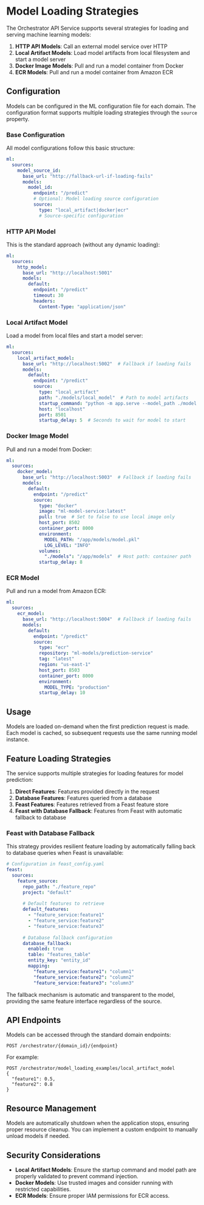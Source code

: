 # Model Loading Strategies

The Orchestrator API Service supports several strategies for loading and serving machine learning models:

1. **HTTP API Models**: Call an external model service over HTTP
2. **Local Artifact Models**: Load model artifacts from local filesystem and start a model server
3. **Docker Image Models**: Pull and run a model container from Docker
4. **ECR Models**: Pull and run a model container from Amazon ECR

## Configuration

Models can be configured in the ML configuration file for each domain. The configuration format supports multiple loading strategies through the `source` property.

### Base Configuration

All model configurations follow this basic structure:

```yaml
ml:
  sources:
    model_source_id:
      base_url: "http://fallback-url-if-loading-fails"
      models:
        model_id:
          endpoint: "/predict"
          # Optional: Model loading source configuration
          source:
            type: "local_artifact|docker|ecr"
            # Source-specific configuration
```

### HTTP API Model

This is the standard approach (without any dynamic loading):

```yaml
ml:
  sources:
    http_model:
      base_url: "http://localhost:5001"
      models:
        default:
          endpoint: "/predict"
          timeout: 30
          headers:
            Content-Type: "application/json"
```

### Local Artifact Model

Load a model from local files and start a model server:

```yaml
ml:
  sources:
    local_artifact_model:
      base_url: "http://localhost:5002"  # Fallback if loading fails
      models:
        default:
          endpoint: "/predict"
          source:
            type: "local_artifact"
            path: "./models/local_model"  # Path to model artifacts
            startup_command: "python -m app.serve --model_path ./model.pkl --port 8501"
            host: "localhost"
            port: 8501
            startup_delay: 5  # Seconds to wait for model to start
```

### Docker Image Model

Pull and run a model from Docker:

```yaml
ml:
  sources:
    docker_model:
      base_url: "http://localhost:5003"  # Fallback if loading fails
      models:
        default:
          endpoint: "/predict"
          source:
            type: "docker"
            image: "ml-model-service:latest"
            pull: true  # Set to false to use local image only
            host_port: 8502
            container_port: 8000
            environment:
              MODEL_PATH: "/app/models/model.pkl"
              LOG_LEVEL: "INFO"
            volumes:
              "./models": "/app/models"  # Host path: container path
            startup_delay: 8
```

### ECR Model

Pull and run a model from Amazon ECR:

```yaml
ml:
  sources:
    ecr_model:
      base_url: "http://localhost:5004"  # Fallback if loading fails
      models:
        default:
          endpoint: "/predict"
          source:
            type: "ecr"
            repository: "ml-models/prediction-service"
            tag: "latest"
            region: "us-east-1"
            host_port: 8503
            container_port: 8000
            environment:
              MODEL_TYPE: "production"
            startup_delay: 10
```

## Usage

Models are loaded on-demand when the first prediction request is made. Each model is cached, so subsequent requests use the same running model instance.

## Feature Loading Strategies

The service supports multiple strategies for loading features for model prediction:

1. **Direct Features**: Features provided directly in the request
2. **Database Features**: Features queried from a database
3. **Feast Features**: Features retrieved from a Feast feature store
4. **Feast with Database Fallback**: Features from Feast with automatic fallback to database

### Feast with Database Fallback

This strategy provides resilient feature loading by automatically falling back to database queries when Feast is unavailable:

```yaml
# Configuration in feast_config.yaml
feast:
  sources:
    feature_source:
      repo_path: "./feature_repo"
      project: "default"
      
      # Default features to retrieve
      default_features:
        - "feature_service:feature1"
        - "feature_service:feature2"
        - "feature_service:feature3"
      
      # Database fallback configuration
      database_fallback:
        enabled: true
        table: "features_table"
        entity_key: "entity_id"
        mapping:
          "feature_service:feature1": "column1"
          "feature_service:feature2": "column2"
          "feature_service:feature3": "column3"
```

The fallback mechanism is automatic and transparent to the model, providing the same feature interface regardless of the source.

## API Endpoints

Models can be accessed through the standard domain endpoints:

```
POST /orchestrator/{domain_id}/{endpoint}
```

For example:

```
POST /orchestrator/model_loading_examples/local_artifact_model
{
  "feature1": 0.5,
  "feature2": 0.8
}
```

## Resource Management

Models are automatically shutdown when the application stops, ensuring proper resource cleanup. You can implement a custom endpoint to manually unload models if needed.

## Security Considerations

- **Local Artifact Models**: Ensure the startup command and model path are properly validated to prevent command injection.
- **Docker Models**: Use trusted images and consider running with restricted capabilities.
- **ECR Models**: Ensure proper IAM permissions for ECR access.